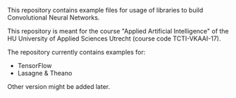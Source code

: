 This repository contains example files for usage of libraries to build Convolutional Neural Networks.

This repository is meant for the course "Applied Artificial Intelligence" of the HU University of Applied Sciences Utrecht (course code TCTI-VKAAI-17).

The repository currently contains examples for:
- TensorFlow
- Lasagne & Theano

Other version might be added later.
